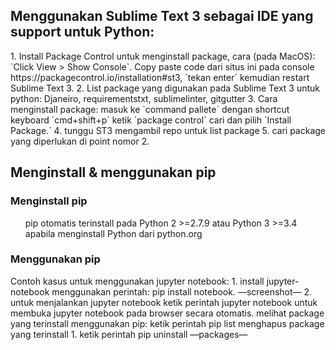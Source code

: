 <h2>Menggunakan Sublime Text 3 sebagai IDE yang support untuk Python:</h2>
1. Install Package Control untuk menginstall package, cara (pada MacOS): `Click View > Show Console`. Copy paste code dari situs ini pada console https://packagecontrol.io/installation#st3, `tekan enter` kemudian restart Sublime Text 3.
2. List package yang digunakan pada Sublime Text 3 untuk python: Djaneiro, requirementstxt, sublimelinter, gitgutter
3. Cara menginstall package: 
    masuk ke `command pallete` dengan shortcut keyboard `cmd+shift+p` 
    ketik `package control` 
cari dan pilih `Install Package.`
4. tunggu ST3 mengambil repo untuk list package
5. cari package yang diperlukan di point nomor 2.

<h2>Menginstall & menggunakan pip</h2>

<h3>Menginstall pip</h3>
<ol>pip otomatis terinstall pada Python 2 >=2.7.9 atau Python 3 >=3.4 apabila menginstall Python dari python.org</ol>



<h3>Menggunakan pip</h3>
Contoh kasus untuk menggunakan jupyter notebook:
1. install jupyter-notebook menggunakan perintah: pip install notebook. —screenshot—
2. untuk menjalankan jupyter notebook ketik perintah jupyter notebook untuk membuka jupyter notebook pada browser secara otomatis. 
melihat package yang terinstall menggunakan pip:
ketik perintah pip list
menghapus package yang terinstall
1. ketik perintah pip uninstall —packages—
